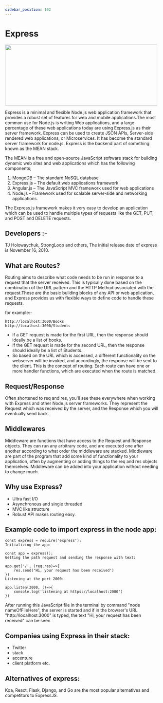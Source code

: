 ```yaml
---
sidebar_position: 102
---
```



# Express

<img src="https://camo.githubusercontent.com/0566752248b4b31b2c4bdc583404e41066bd0b6726f310b73e1140deefcc31ac/68747470733a2f2f692e636c6f756475702e636f6d2f7a6659366c4c376546612d3330303078333030302e706e67"  height="200" width="500" />

Express is a minimal and flexible Node.js web application framework that provides a robust set of features for web and mobile applications.The most common use for Node.js is writing Web applications, and a large percentage of these web applications today are using Express.js as their server framework. Express can be used to create JSON APIs, Server-side rendered web applications, or Microservices.
It has become the standard server framework for node.js. Express is the backend part of something known as the MEAN stack.

The MEAN is a free and open-source JavaScript software stack for building dynamic web sites and web applications which has the following components;

1) MongoDB – The standard NoSQL database 
2) Express.js – The default web applications framework
3) Angular.js – The JavaScript MVC framework used for web applications
4) Node.js – Framework used for scalable server-side and networking applications.

The Express.js framework makes it very easy to develop an application which can be used to handle multiple types of requests like the GET, PUT, and POST and DELETE requests.

## Developers :-
TJ Holowaychuk, StrongLoop and others, 
The initial release date of express is November 16, 2010.

## What are Routes?
Routing aims to describe what code needs to be run in response to a request that the server received. This is typically done based on the combination of the URL pattern and the HTTP Method associated with the request.These are the basic building blocks of any API or web application, and Express provides us with flexible ways to define code to handle these requests.

for example:- 
```
http://localhost:3000/Books
http://localhost:3000/Students
```

* If a GET request is made for the first URL, then the response should ideally be a list of books.
* If the GET request is made for the second URL, then the response should ideally be a list of Students.
* So based on the URL which is accessed, a different functionality on the webserver will be invoked, and accordingly, the response will be sent to the client. This is the concept of routing.
Each route can have one or more handler functions, which are executed when the route is matched.

## Request/Response
Often shortened to req and res, you'll see these everywhere when working with Express and other Node.js server frameworks. They represent the Request which was received by the server, and the Response which you will eventually send back.

## Middlewares
Middleware are functions that have access to the Request and Response objects. They can run any arbitrary code, and are executed one after another according to what order the middleware are stacked. Middleware are part of the program that add some kind of functionality to your application, often by augmenting or adding things to the req and res objects themselves. Middleware can be added into your application without needing to change much.

## Why use Express?
* Ultra fast I/O
* Asynchronous and single threaded
* MVC like structure
* Robust API makes routing easy.

## Example code to import express in the node app:
```
const express = require('express');
Initializing the app:

const app = express();
Getting the path request and sending the response with text:

app.get('/', (req,res)=>{
    res.send('Hi, your request has been received')
})
Listening at the port 2000:

app.listen(3000, ()=>{
    console.log('listening at https://localhost:2000')
})
```
After running this JavaScript file in the terminal by command "node nameOfFileHere", the server is started and if in the browser's URL "http://localhost:3000" is typed, the text "Hi, your request has been received" can be seen.

## Companies using Express in their stack:
* Twitter
* stack
* accenture
* client platform etc.

## Alternatives of express:
Koa, React, Flask, Django, and Go are the most popular alternatives and competitors to ExpressJS.
